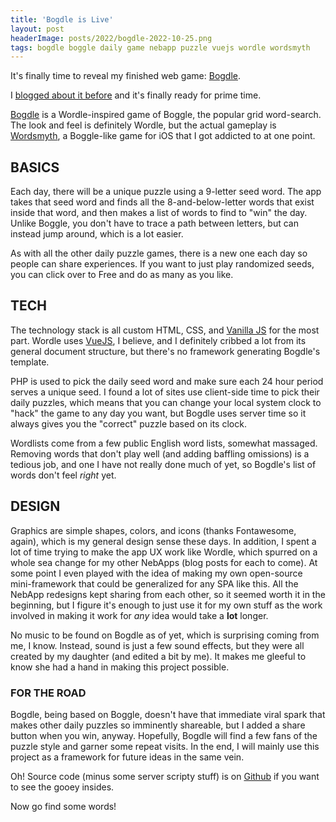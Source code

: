 ```yaml
---
title: 'Bogdle is Live'
layout: post
headerImage: posts/2022/bogdle-2022-10-25.png
tags: bogdle boggle daily game nebapp puzzle vuejs wordle wordsmyth
---
```


It's finally time to reveal my finished web game: <a href="https://bogdle.neb.host">Bogdle</a>.

I <a href="/blog/2022/05/bogdle-intro">blogged about it before</a> and it's finally ready for prime time.

<!--more-->

<a href="https://bogdle.neb.host">Bogdle</a> is a Wordle-inspired game of Boggle, the popular grid word-search. The look and feel is definitely Wordle, but the actual gameplay is [Wordsmyth](https://apps.apple.com/us/app/wordsmyth-a-daily-word-game/id1534959553), a Boggle-like game for iOS that I got addicted to at one point.

## BASICS

Each day, there will be a unique puzzle using a 9-letter seed word. The app takes that seed word and finds all the 8-and-below-letter words that exist inside that word, and then makes a list of words to find to "win" the day. Unlike Boggle, you don't have to trace a path between letters, but can instead jump around, which is a lot easier.

As with all the other daily puzzle games, there is a new one each day so people can share experiences. If you want to just play randomized seeds, you can click over to Free and do as many as you like.

## TECH

The technology stack is all custom HTML, CSS, and <a href="http://vanilla-js.com">Vanilla JS</a> for the most part. Wordle uses <a href="https://vuejs.org">VueJS</a>, I believe, and I definitely cribbed a lot from its general document structure, but there's no framework generating Bogdle's template.

PHP is used to pick the daily seed word and make sure each 24 hour period serves a unique seed. I found a lot of sites use client-side time to pick their daily puzzles, which means that you can change your local system clock to "hack" the game to any day you want, but Bogdle uses server time so it always gives you the "correct" puzzle based on its clock.

Wordlists come from a few public English word lists, somewhat massaged. Removing words that don't play well (and adding baffling omissions) is a tedious job, and one I have not really done much of yet, so Bogdle's list of words don't feel _right_ yet.

## DESIGN

Graphics are simple shapes, colors, and icons (thanks Fontawesome, again), which is my general design sense these days. In addition, I spent a lot of time trying to make the app UX work like Wordle, which spurred on a whole sea change for my other NebApps (blog posts for each to come). At some point I even played with the idea of making my own open-source mini-framework that could be generalized for any SPA like this. All the NebApp redesigns kept sharing from each other, so it seemed worth it in the beginning, but I figure it's enough to just use it for my own stuff as the work involved in making it work for _any_ idea would take a **lot** longer.

No music to be found on Bogdle as of yet, which is surprising coming from me, I know. Instead, sound is just a few sound effects, but they were all created by my daughter (and edited a bit by me). It makes me gleeful to know she had a hand in making this project possible.

### FOR THE ROAD

Bogdle, being based on Boggle, doesn't have that immediate viral spark that makes other daily puzzles so imminently shareable, but I added a share button when you win, anyway. Hopefully, Bogdle will find a few fans of the puzzle style and garner some repeat visits. In the end, I will mainly use this project as a framework for future ideas in the same vein.

Oh! Source code (minus some server scripty stuff) is on <a href="https://github.com/michaelchadwick/bogdle">Github</a> if you want to see the gooey insides.

Now go find some words!
